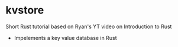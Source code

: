# kvstore
Short Rust tutorial based on Ryan's YT video on Introduction to Rust

- Impelements a key value database in Rust
